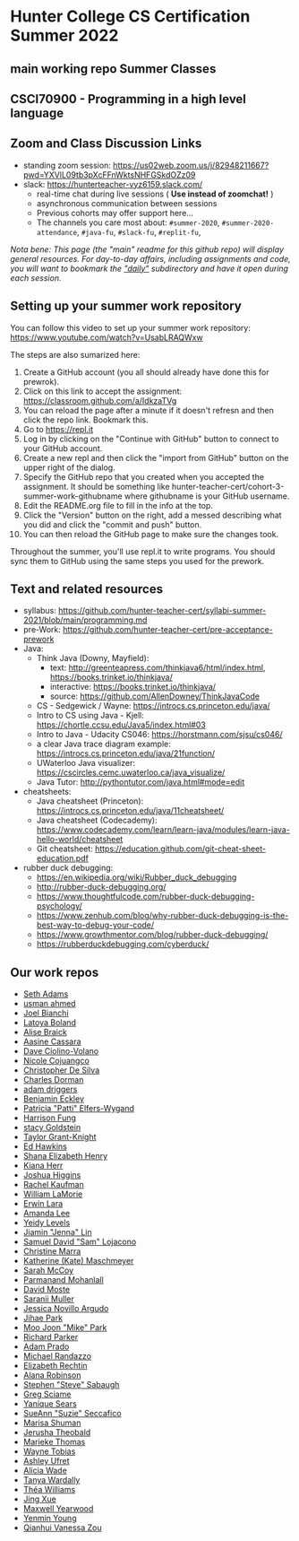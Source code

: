 # Hunter College CS Certification Summer 2022

## main working repo Summer Classes

## CSCI70900 - Programming in a high level language

## Zoom and Class Discussion Links
- standing zoom session: https://us02web.zoom.us/j/82948211667?pwd=YXVlL09tb3pXcFFnWktsNHFGSkdOZz09
- slack: https://hunterteacher-vyz6159.slack.com/
  - real-time chat during live sessions ( __Use instead of zoomchat!__ )
  - asynchronous communication between sessions
  - Previous cohorts may offer support here...
  - The channels you care most about: `#summer-2020`, `#summer-2020-attendance`, `#java-fu`, `#slack-fu`, `#replit-fu`,

_Nota bene: This page (the "main" readme for this github repo) will display general resources. For day-to-day affairs, including assignments and code, you will want to bookmark the ["daily"](https://github.com/hunter-teacher-cert/csci70900-staging/tree/main/daily) subdirectory and have it open during each session._

## Setting up your summer work repository

You can follow this video to set up your summer work repository: https://www.youtube.com/watch?v=UsabLRAQWxw

The steps are also sumarized here:
1. Create a GitHub account (you all should already have done this for prewrok).
2. Click on this link to accept the assignment: https://classroom.github.com/a/IdkzaTVg
3. You can reload the page after a minute if it doesn't refresn and then click the repo link. Bookmark this.
4. Go to https://repl.it
5. Log in by clicking on the "Continue with GitHub" button to connect to your GitHub account.
6. Create a new repl and then click the "import from GitHub" button on    the upper right of the dialog.
7. Specify the GitHub repo that you created when you accepted the assignment. It should be something like hunter-teacher-cert/cohort-3-summer-work-githubname where githubname is your GitHub username.
8. Edit the README.org file to fill in the info at the top.
9. Click the "Version" button on the right, add a messed describing
   what you did and click the "commit and push" button.
10. You can then reload the GitHub page to make sure the changes took.

Throughout the summer, you'll use repl.it to write programs. You should sync them to GitHub using the same steps you used for the prework. 


## Text and related resources
- syllabus: https://github.com/hunter-teacher-cert/syllabi-summer-2021/blob/main/programming.md
- pre-Work: https://github.com/hunter-teacher-cert/pre-acceptance-prework
- Java:
  - Think Java (Downy, Mayfield):
    - text: http://greenteapress.com/thinkjava6/html/index.html, https://books.trinket.io/thinkjava/
    - interactive: https://books.trinket.io/thinkjava/
    - source: https://github.com/AllenDowney/ThinkJavaCode
  - CS - Sedgewick / Wayne: https://introcs.cs.princeton.edu/java/
  - Intro to CS using Java - Kjell: https://chortle.ccsu.edu/Java5/index.html#03
  - Intro to Java - Udacity CS046: https://horstmann.com/sjsu/cs046/
  - a clear Java trace diagram example: https://introcs.cs.princeton.edu/java/21function/
  - UWaterloo Java visualizer: https://cscircles.cemc.uwaterloo.ca/java_visualize/
  - Java Tutor: http://pythontutor.com/java.html#mode=edit
- cheatsheets:
  - Java cheatsheet (Princeton): https://introcs.cs.princeton.edu/java/11cheatsheet/
  - Java cheatsheet (Codecademy):  https://www.codecademy.com/learn/learn-java/modules/learn-java-hello-world/cheatsheet
  - Git cheatsheet: https://education.github.com/git-cheat-sheet-education.pdf
- rubber duck debugging:
  - https://en.wikipedia.org/wiki/Rubber_duck_debugging
  - http://rubber-duck-debugging.org/
  - https://www.thoughtfulcode.com/rubber-duck-debugging-psychology/
  - https://www.zenhub.com/blog/why-rubber-duck-debugging-is-the-best-way-to-debug-your-code/
  - https://www.growthmentor.com/blog/rubber-duck-debugging/
  - https://rubberduckdebugging.com/cyberduck/


## Our work repos
- [Seth Adams](https://github.com/hunter-teacher-cert/cohort-3-summer-work-Mr-Adams)
- [usman ahmed](https://github.com/hunter-teacher-cert/cohort-3-summer-work-usman0527)
- [Joel Bianchi](https://github.com/hunter-teacher-cert/cohort-3-summer-work-jabianchi)
- [Latoya Boland]()
- [Alise Braick](https://github.com/hunter-teacher-cert/cohort-3-summer-work-AliseBraick)
- [Aasine Cassara](https://github.com/hunter-teacher-cert/cohort-3-summer-work-acassara13)
- [Dave Ciolino-Volano](https://github.com/hunter-teacher-cert/cohort-3-summer-work-dcv86)
- [Nicole Cojuangco](https://github.com/hunter-teacher-cert/cohort-3-summer-work-msCOJUANGCO)
- [Christopher De Silva](https://github.com/hunter-teacher-cert/cohort-3-summer-work-cdesilva2)
- [Charles Dorman](https://github.com/hunter-teacher-cert/cohort-3-summer-work-cdorman11)
- [adam driggers](https://github.com/hunter-teacher-cert/cohort-3-summer-work-awdriggs)
- [Benjamin Eckley](https://github.com/hunter-teacher-cert/cohort-3-summer-work-beckley1)
- [Patricia "Patti" Elfers-Wygand](https://github.com/hunter-teacher-cert/cohort-3-summer-work-pelfers21)
- [Harrison Fung](https://github.com/hunter-teacher-cert/cohort-3-summer-work-hfung8)
- [stacy Goldstein](https://github.com/hunter-teacher-cert/cohort-3-summer-work-sgoldstein11)
- [Taylor Grant-Knight](https://github.com/hunter-teacher-cert/cohort-3-summer-work-tgrantknight-1)
- [Ed Hawkins](https://github.com/hunter-teacher-cert/cohort-3-summer-work-ehawkins18)
- [Shana Elizabeth Henry](https://github.com/hunter-teacher-cert/cohort-3-summer-work-mathiskey)
- [Kiana Herr](https://github.com/hunter-teacher-cert/cohort-3-summer-work-herrkm)
- [Joshua Higgins](https://github.com/hunter-teacher-cert/cohort-3-summer-work-Mr-Higgins)
- [Rachel Kaufman](https://github.com/hunter-teacher-cert/cohort-3-summer-work-rkaufman8)
- [William LaMorie](https://github.com/hunter-teacher-cert/cohort-3-summer-work-mrlamorie)
- [Erwin Lara](https://github.com/hunter-teacher-cert/cohort-3-summer-work-elara711)
- [Amanda Lee](https://github.com/hunter-teacher-cert/cohort-3-summer-work-AmaneWei)
- [Yeidy Levels](https://github.com/hunter-teacher-cert/cohort-3-summer-work-YLevels)
- [Jiamin "Jenna" Lin](https://github.com/hunter-teacher-cert/cohort-3-summer-work-jenna0704)
- [Samuel David "Sam" Lojacono](https://github.com/hunter-teacher-cert/cohort-3-summer-work-sdl5384)
- [Christine Marra](https://github.com/hunter-teacher-cert/cohort-3-summer-work-chrismarra21)
- [Katherine (Kate) Maschmeyer](https://github.com/hunter-teacher-cert/cohort-3-summer-work-Kmaschm)
- [Sarah McCoy](https://github.com/hunter-teacher-cert/cohort-3-summer-work-sarahkmccoy)
- [Parmanand Mohanlall](https://github.com/hunter-teacher-cert/cohort-3-summer-work-ParmanandM1)
- [David Moste](https://github.com/hunter-teacher-cert/cohort-3-summer-work-dmoste)
- [Saranii Muller](https://github.com/hunter-teacher-cert/cohort-3-summer-work-saraniim)
- [Jessica Novillo Argudo](https://github.com/hunter-teacher-cert/cohort-3-summer-work-jnovillo)
- [Jihae Park](https://github.com/hunter-teacher-cert/cohort-3-summer-work-jpark-29)
- [Moo Joon "Mike" Park](https://github.com/hunter-teacher-cert/cohort-3-summer-work-michaelpark677)
- [Richard Parker](https://github.com/hunter-teacher-cert/cohort-3-summer-work-richparker718)
- [Adam Prado](https://github.com/hunter-teacher-cert/cohort-3-summer-work-AJP713)
- [Michael Randazzo](https://github.com/hunter-teacher-cert/cohort-3-summer-work-mikeinawall)
- [Elizabeth Rechtin](https://github.com/hunter-teacher-cert/cohort-3-summer-work-DrydenArt)
- [Alana Robinson](https://github.com/hunter-teacher-cert/cohort-3-summer-work-AlanaY11)
- [Stephen "Steve" Sabaugh](https://github.com/hunter-teacher-cert/cohort-3-summer-work-SAYbaw)
- [Greg Sciame](https://github.com/hunter-teacher-cert/cohort-3-summer-work-sciame)
- [Yanique Sears](https://github.com/hunter-teacher-cert/cohort-3-summer-work-ysears)
- [SueAnn "Suzie" Seccafico](https://github.com/hunter-teacher-cert/cohort-3-summer-work-ssecc001)
- [Marisa Shuman](https://github.com/hunter-teacher-cert/cohort-3-summer-work-Mshuman8)
- [Jerusha Theobald](https://github.com/hunter-teacher-cert/cohort-3-summer-work-jmtheo8)
- [Marieke Thomas](https://github.com/orgs/hunter-teacher-cert/repositories?q=saraniim&type=all&language=&sort=/)
- [Wayne Tobias](https://github.com/hunter-teacher-cert/cohort-3-summer-work-WayneTobias)
- [Ashley Ufret](https://github.com/hunter-teacher-cert/cohort-3-summer-work-A-Ufret)
- [Alicia Wade](https://github.com/hunter-teacher-cert/cohort-3-summer-work-awade05)
- [Tanya Wardally](https://github.com/hunter-teacher-cert/cohort-3-summer-work-twardally)
- [Théa Williams](https://github.com/hunter-teacher-cert/cohort-3-summer-work-theawilliams19)
- [Jing Xue](https://github.com/hunter-teacher-cert/cohort-3-summer-work-jingxue8303)
- [Maxwell Yearwood](https://github.com/hunter-teacher-cert/cohort-3-summer-work-Maxwoodi)
- [Yenmin Young](https://github.com/hunter-teacher-cert/cohort-3-summer-work-yenminyoung)
- [Qianhui Vanessa Zou](https://github.com/hunter-teacher-cert/cohort-3-summer-work-qvzou)
